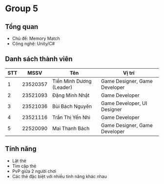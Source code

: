 # Group 5
## Tổng quan
- Chủ đề: Memory Match
- Công nghệ: Unity/C#
## Danh sách thành viên
|STT|MSSV|Tên|Vị trí|
|---|---|---|---|
|1|23520357|Tiền Minh Dương (Leader)|Game Designer, Game Developer|
|2|23521093|Đặng Minh Nhật|Game Developer|
|3|23521036|Bùi Bách Nguyên|Game Developer, UI Designer|
|4|23521116|Trần Thị Yến Nhi|Game Developer|
|5|22520090|Mai Thanh Bách|Game Designer, Game Developer|
## Tính năng
- Lật thẻ
- Tìm cặp thẻ
- PvP giữa 2 người chơi
- Các thẻ đặc biệt với nhiều tính năng khác nhau
